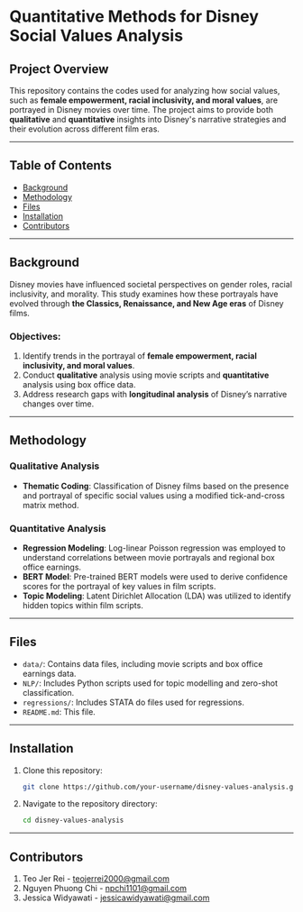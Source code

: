 # Quantitative Methods for Disney Social Values Analysis

## Project Overview

This repository contains the codes used for analyzing how social values, such as **female empowerment, racial inclusivity, and moral values**, are portrayed in Disney movies over time. The project aims to provide both **qualitative** and **quantitative** insights into Disney's narrative strategies and their evolution across different film eras.

---

## Table of Contents

- [Background](#background)
- [Methodology](#methodology)
- [Files](#files)
- [Installation](#installation)
- [Contributors](#contributors)

---

## Background

Disney movies have influenced societal perspectives on gender roles, racial inclusivity, and morality. This study examines how these portrayals have evolved through **the Classics, Renaissance, and New Age eras** of Disney films.

### Objectives:

1. Identify trends in the portrayal of **female empowerment, racial inclusivity, and moral values**.
2. Conduct **qualitative** analysis using movie scripts and **quantitative** analysis using box office data.
3. Address research gaps with **longitudinal analysis** of Disney’s narrative changes over time.

---

## Methodology

### Qualitative Analysis

- **Thematic Coding**: Classification of Disney films based on the presence and portrayal of specific social values using a modified tick-and-cross matrix method.

### Quantitative Analysis

- **Regression Modeling**: Log-linear Poisson regression was employed to understand correlations between movie portrayals and regional box office earnings.
- **BERT Model**: Pre-trained BERT models were used to derive confidence scores for the portrayal of key values in film scripts.
- **Topic Modeling**: Latent Dirichlet Allocation (LDA) was utilized to identify hidden topics within film scripts.

---

## Files

- `data/`: Contains data files, including movie scripts and box office earnings data.
- `NLP/`: Includes Python scripts used for topic modelling and zero-shot classification.
- `regressions/`: Includes STATA do files used for regressions.
- `README.md`: This file.

---

## Installation

1. Clone this repository:
    ```bash
    git clone https://github.com/your-username/disney-values-analysis.git
    ```
2. Navigate to the repository directory:
    ```bash
    cd disney-values-analysis
    ```
---

## Contributors

1. Teo Jer Rei - teojerrei2000@gmail.com
2. Nguyen Phuong Chi - npchi1101@gmail.com
3. Jessica Widyawati - jessicawidyawati@gmail.com

